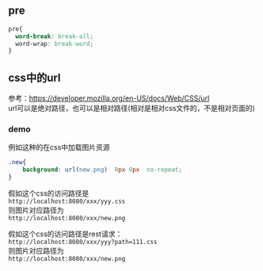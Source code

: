 ## pre
```css
pre{
  word-break: break-all;
  word-wrap: break-word;
}
```

## css中的url
参考：https://developer.mozilla.org/en-US/docs/Web/CSS/url  
url可以是绝对路径，也可以是相对路径(相对是相对css文件的，不是相对页面的)

### demo
例如这种的在css中加载图片资源
```css
.new{	
	background: url(new.png)  0px 0px  no-repeat;
}
```

假如这个css的访问路径是  
`http://localhost:8080/xxx/yyy.css`  
则图片对应路径为  
`http://localhost:8080/xxx/new.png`

假如这个css的访问路径是rest请求：    
`http://localhost:8080/xxx/yyy?path=111.css`  
则图片对应路径为  
`http://localhost:8080/xxx/new.png`  

